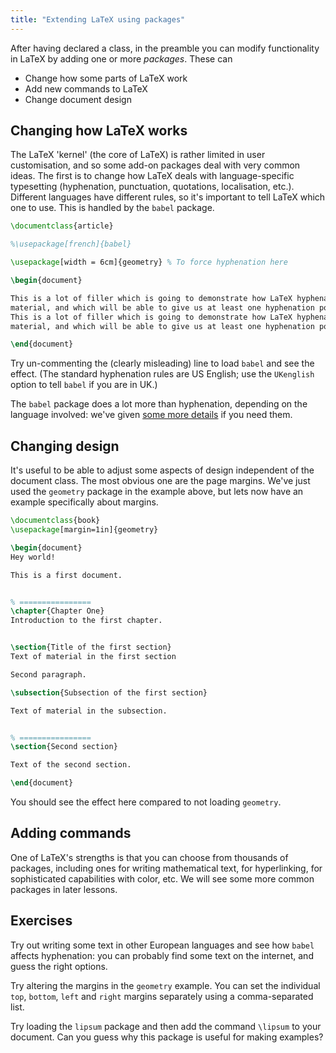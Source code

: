 ```yaml
---
title: "Extending LaTeX using packages"
---
```


After having declared a class, in the preamble you can modify functionality in
LaTeX by adding one or more *packages*. These can

- Change how some parts of LaTeX work
- Add new commands to LaTeX
- Change document design

## Changing how LaTeX works

The LaTeX 'kernel' (the core of LaTeX) is rather limited in user customisation,
and so some add-on packages deal with very common ideas. The first is to
change how LaTeX deals with language-specific typesetting (hyphenation,
punctuation, quotations, localisation, etc.). Different languages have different
rules, so it's important to tell LaTeX which one to use. This is handled by the
`babel` package.

```latex
\documentclass{article}

%\usepackage[french]{babel}

\usepackage[width = 6cm]{geometry} % To force hyphenation here

\begin{document}

This is a lot of filler which is going to demonstrate how LaTeX hyphenates
material, and which will be able to give us at least one hyphenation point.
This is a lot of filler which is going to demonstrate how LaTeX hyphenates
material, and which will be able to give us at least one hyphenation point.

\end{document}
```

Try un-commenting the (clearly misleading) line to load `babel` and see the
effect. (The standard hyphenation rules are US English; use the `UKenglish`
option to tell `babel` if you are in UK.)

The `babel` package does a lot more than hyphenation, depending on the language
involved: we've given [some more details](more-06) if you need them.

## Changing design

It's useful to be able to adjust some aspects of design independent of the
document class. The most obvious one are the page margins. We've just used
the `geometry` package in the example above, but lets now have an example
specifically about margins.

```latex
\documentclass{book}
\usepackage[margin=1in]{geometry}

\begin{document}
Hey world!

This is a first document.


% ================
\chapter{Chapter One}
Introduction to the first chapter.


\section{Title of the first section}
Text of material in the first section

Second paragraph.

\subsection{Subsection of the first section}

Text of material in the subsection.


% ================
\section{Second section}

Text of the second section.

\end{document}
```

You should see the effect here compared to not loading `geometry`.

## Adding commands

One of LaTeX's strengths is that you can choose from thousands of packages,
including ones for writing mathematical text, for hyperlinking, for
sophisticated capabilities with color, etc. We will see some more common
packages in later lessons.

## Exercises

Try out writing some text in other European languages and see how `babel`
affects hyphenation: you can probably find some text on the internet, and guess
the right options.

Try altering the margins in the `geometry` example. You can set the individual
`top`, `bottom`, `left` and `right` margins separately using a comma-separated
list.

Try loading the `lipsum` package and then add the command `\lipsum` to your
document. Can you guess why this package is useful for making examples?
